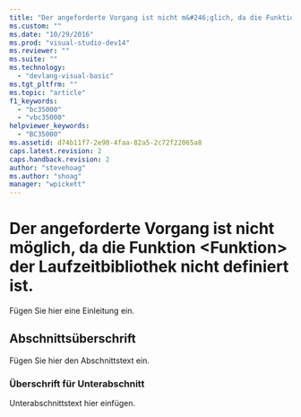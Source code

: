 ```yaml
---
title: "Der angeforderte Vorgang ist nicht m&#246;glich, da die Funktion &lt;Funktion&gt; der Laufzeitbibliothek nicht definiert ist. | Microsoft Docs"
ms.custom: ""
ms.date: "10/29/2016"
ms.prod: "visual-studio-dev14"
ms.reviewer: ""
ms.suite: ""
ms.technology: 
  - "devlang-visual-basic"
ms.tgt_pltfrm: ""
ms.topic: "article"
f1_keywords: 
  - "bc35000"
  - "vbc35000"
helpviewer_keywords: 
  - "BC35000"
ms.assetid: d74b11f7-2e90-4faa-82a5-2c72f22065a8
caps.latest.revision: 2
caps.handback.revision: 2
author: "stevehoag"
ms.author: "shoag"
manager: "wpickett"
---
```

# Der angeforderte Vorgang ist nicht m&#246;glich, da die Funktion &lt;Funktion&gt; der Laufzeitbibliothek nicht definiert ist.
Fügen Sie hier eine Einleitung ein.  
  
## Abschnittsüberschrift  
 Fügen Sie hier den Abschnittstext ein.  
  
### Überschrift für Unterabschnitt  
 Unterabschnittstext hier einfügen.